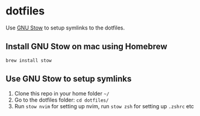 # dotfiles

Use [GNU Stow](https://www.gnu.org/software/stow/) to setup symlinks to the dotfiles.

## Install GNU Stow on mac using Homebrew

```
brew install stow
```

## Use GNU Stow to setup symlinks

1. Clone this repo in your home folder `~/`
2. Go to the dotfiles folder: `cd dotfiles/`
3. Run `stow nvim` for setting up nvim, run `stow zsh` for setting up `.zshrc` etc
